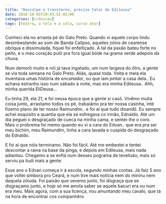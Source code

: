 ```yaml
---
title: "Desculpe o transtorno, preciso falar de Edileusa"
date: 2016-10-05T19:43:52-03:00
categories: [crônicas]
tags: [teatro, a tela e a cela, curso ator]
---
```


Conheci ela no arrasta pé do Galo Preto. Quando vi aquele corpo lindu
desimbestando ao som de Banda Calipso, aqueles zóios de cearense obríqua e
dissimulada, fiquei foi enfeitiçado. A tal da paxão bateu forte no peito, e o
meu coração pulô pra fora igual bóde na grama verde adepois da chuva.

Num demorô muito e nói já tava ingatado, um num largava do ôtro, a gente se via
toda semana no Galo Preto. Aliás, quase toda. Volta e meia ela inventava umas
história de *encanador*, ou que iam *pintar* a casa dela.. Eu achava estranho
isso num sábado à noite, mas era minha Edileusa.. Ahh, minha querida EliDeusa...

Eu tinha 29, ela 21, e foi nessa época que a gente si casô. Vivêmo muita coisa
junto, arrastamo todos os pé, trabaiâmo pra ter nossa casinha, inté fizemo plano
de ter nosso Raimundim.. e foi aí que tudo disandô. Eu sempre achei esquisito a
quantia que ela se esfregava co irmão, Ednaldo. Até um dia peguei o desgraçado
de cueca na minha cama, e sentei-lhe o coro. Mais o probrema foi memo quando eu
vi a cara do Edvan.. que era pra ser meu bichim, meu Raimundim, tinha a cara
lavada e cuspida do desgraçado do Ednaldo.

E foi aí que nóis terminamo. Não foi fácil. Até me embestei e tentei descontar a
raiva na base da pinga, e depois em Edileusa, mais nada adiantou. Chegamo a se
enfiá num desses pograma de tevelisão, mais só serviu pa iludi mais a gente.

Esse ano o Edvan começa ir à escola, segundo minhas contas. Já faiz 5 ano que
voltei simbora pro Ceará, e num tive mais notícia nem do mininu nem daquela
zóiuda. Foi paixão que vevemo junto, foi disgraça que se disgraçamo junto, e
hoje só me amola saber se aquele bacuri era ou num era meu. Mais agora, com a
sua licença, vou amuntando meu cavalo, que tá na hora de encontrar cos
companhêro.
